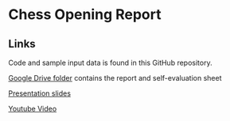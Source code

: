 # Chess Opening Report
## Links
Code and sample input data is found in this GitHub repository.

[Google Drive folder](https://drive.google.com/drive/folders/1GK-2C9XBZE_454LAta6RvjEUF-aMb4gZ?usp=sharing) contains the report and self-evaluation sheet

[Presentation slides](https://www.canva.com/design/DAGWuAiOT4U/T5_8yDdJ_lOhGMMA7EX72Q/edit?utm_content=DAGWuAiOT4U&utm_campaign=designshare&utm_medium=link2&utm_source=sharebutton)

[Youtube Video]()
